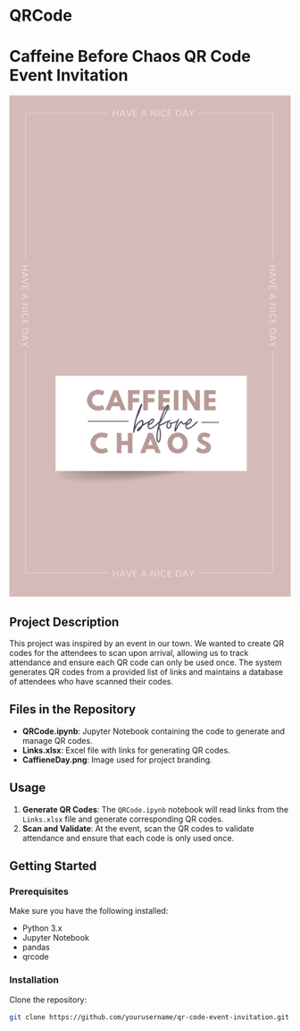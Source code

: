 # QRCode
# Caffeine Before Chaos QR Code Event Invitation

![Caffeine Before Chaos](CaffieneDay.png)

## Project Description

This project was inspired by an event in our town. We wanted to create QR codes for the attendees to scan upon arrival, allowing us to track attendance and ensure each QR code can only be used once. The system generates QR codes from a provided list of links and maintains a database of attendees who have scanned their codes.

## Files in the Repository

- **QRCode.ipynb**: Jupyter Notebook containing the code to generate and manage QR codes.
- **Links.xlsx**: Excel file with links for generating QR codes.
- **CaffieneDay.png**: Image used for project branding.

## Usage

1. **Generate QR Codes**: The `QRCode.ipynb` notebook will read links from the `Links.xlsx` file and generate corresponding QR codes.
2. **Scan and Validate**: At the event, scan the QR codes to validate attendance and ensure that each code is only used once.

## Getting Started

### Prerequisites

Make sure you have the following installed:
- Python 3.x
- Jupyter Notebook
- pandas
- qrcode

### Installation

Clone the repository:
```sh
git clone https://github.com/yourusername/qr-code-event-invitation.git
